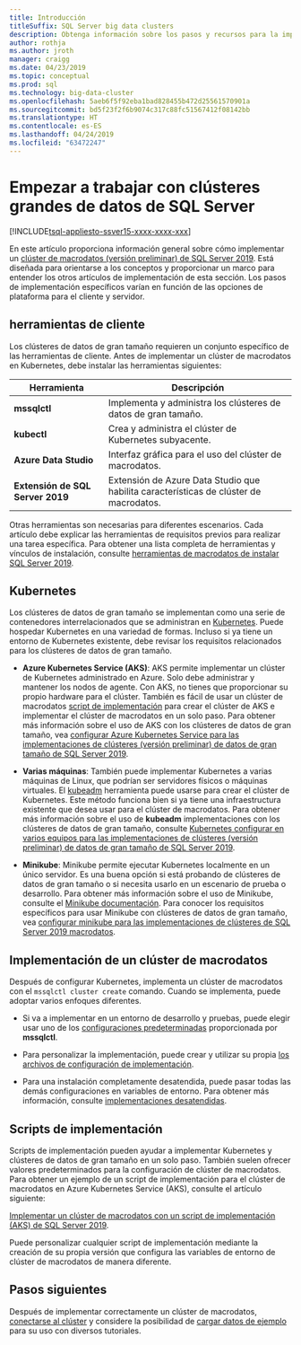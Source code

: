 ```yaml
---
title: Introducción
titleSuffix: SQL Server big data clusters
description: Obtenga información sobre los pasos y recursos para la implementación de clústeres de macrodatos de 2019 de SQL Server (versión preliminar).
author: rothja
ms.author: jroth
manager: craigg
ms.date: 04/23/2019
ms.topic: conceptual
ms.prod: sql
ms.technology: big-data-cluster
ms.openlocfilehash: 5aeb6f5f92eba1bad828455b472d25561570901a
ms.sourcegitcommit: bd5f23f2f6b9074c317c88fc51567412f08142bb
ms.translationtype: HT
ms.contentlocale: es-ES
ms.lasthandoff: 04/24/2019
ms.locfileid: "63472247"
---
```

# <a name="get-started-with-sql-server-big-data-clusters"></a>Empezar a trabajar con clústeres grandes de datos de SQL Server

[!INCLUDE[tsql-appliesto-ssver15-xxxx-xxxx-xxx](../includes/tsql-appliesto-ssver15-xxxx-xxxx-xxx.md)]

En este artículo proporciona información general sobre cómo implementar un [clúster de macrodatos (versión preliminar) de SQL Server 2019](big-data-cluster-overview.md). Está diseñada para orientarse a los conceptos y proporcionar un marco para entender los otros artículos de implementación de esta sección. Los pasos de implementación específicos varían en función de las opciones de plataforma para el cliente y servidor.

## <a id="tools"></a> herramientas de cliente

Los clústeres de datos de gran tamaño requieren un conjunto específico de las herramientas de cliente. Antes de implementar un clúster de macrodatos en Kubernetes, debe instalar las herramientas siguientes:

| Herramienta | Descripción |
|---|---|
| **mssqlctl** | Implementa y administra los clústeres de datos de gran tamaño. |
| **kubectl** | Crea y administra el clúster de Kubernetes subyacente. |
| **Azure Data Studio** | Interfaz gráfica para el uso del clúster de macrodatos. |
| **Extensión de SQL Server 2019** | Extensión de Azure Data Studio que habilita características de clúster de macrodatos. |

Otras herramientas son necesarias para diferentes escenarios. Cada artículo debe explicar las herramientas de requisitos previos para realizar una tarea específica. Para obtener una lista completa de herramientas y vínculos de instalación, consulte [herramientas de macrodatos de instalar SQL Server 2019](deploy-big-data-tools.md).

## <a name="kubernetes"></a>Kubernetes

Los clústeres de datos de gran tamaño se implementan como una serie de contenedores interrelacionados que se administran en [Kubernetes](https://kubernetes.io/docs/home). Puede hospedar Kubernetes en una variedad de formas. Incluso si ya tiene un entorno de Kubernetes existente, debe revisar los requisitos relacionados para los clústeres de datos de gran tamaño.

- **Azure Kubernetes Service (AKS)**: AKS permite implementar un clúster de Kubernetes administrado en Azure. Solo debe administrar y mantener los nodos de agente. Con AKS, no tienes que proporcionar su propio hardware para el clúster. También es fácil de usar un clúster de macrodatos [script de implementación](quickstart-big-data-cluster-deploy.md) para crear el clúster de AKS e implementar el clúster de macrodatos en un solo paso. Para obtener más información sobre el uso de AKS con los clústeres de datos de gran tamaño, vea [configurar Azure Kubernetes Service para las implementaciones de clústeres (versión preliminar) de datos de gran tamaño de SQL Server 2019](deploy-on-aks.md).

- **Varias máquinas**: También puede implementar Kubernetes a varias máquinas de Linux, que podrían ser servidores físicos o máquinas virtuales. El [kubeadm](https://kubernetes.io/docs/setup/independent/create-cluster-kubeadm/) herramienta puede usarse para crear el clúster de Kubernetes. Este método funciona bien si ya tiene una infraestructura existente que desea usar para el clúster de macrodatos. Para obtener más información sobre el uso de **kubeadm** implementaciones con los clústeres de datos de gran tamaño, consulte [Kubernetes configurar en varios equipos para las implementaciones de clústeres (versión preliminar) de datos de gran tamaño de SQL Server 2019](deploy-with-kubeadm.md).

- **Minikube**: Minikube permite ejecutar Kubernetes localmente en un único servidor. Es una buena opción si está probando de clústeres de datos de gran tamaño o si necesita usarlo en un escenario de prueba o desarrollo. Para obtener más información sobre el uso de Minikube, consulte el [Minikube documentación](https://kubernetes.io/docs/setup/minikube/). Para conocer los requisitos específicos para usar Minikube con clústeres de datos de gran tamaño, vea [configurar minikube para las implementaciones de clústeres de SQL Server 2019 macrodatos](deploy-on-minikube.md).

## <a name="deploy-a-big-data-cluster"></a>Implementación de un clúster de macrodatos

Después de configurar Kubernetes, implementa un clúster de macrodatos con el `mssqlctl cluster create` comando. Cuando se implementa, puede adoptar varios enfoques diferentes.

- Si va a implementar en un entorno de desarrollo y pruebas, puede elegir usar uno de los [configuraciones predeterminadas](deployment-guidance.md#deploy) proporcionada por **mssqlctl**.

- Para personalizar la implementación, puede crear y utilizar su propia [los archivos de configuración de implementación](deployment-guidance.md#configfile). 

- Para una instalación completamente desatendida, puede pasar todas las demás configuraciones en variables de entorno. Para obtener más información, consulte [implementaciones desatendidas](deployment-guidance.md#unattended).

## <a name="deployment-scripts"></a>Scripts de implementación

Scripts de implementación pueden ayudar a implementar Kubernetes y clústeres de datos de gran tamaño en un solo paso. También suelen ofrecer valores predeterminados para la configuración de clúster de macrodatos. Para obtener un ejemplo de un script de implementación para el clúster de macrodatos en Azure Kubernetes Service (AKS), consulte el artículo siguiente:

[Implementar un clúster de macrodatos con un script de implementación (AKS) de SQL Server 2019](quickstart-big-data-cluster-deploy.md).

Puede personalizar cualquier script de implementación mediante la creación de su propia versión que configura las variables de entorno de clúster de macrodatos de manera diferente.

## <a name="next-steps"></a>Pasos siguientes

Después de implementar correctamente un clúster de macrodatos, [conectarse al clúster](connect-to-big-data-cluster.md) y considere la posibilidad de [cargar datos de ejemplo](tutorial-load-sample-data.md) para su uso con diversos tutoriales.